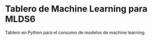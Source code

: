 # Tablero de Machine Learning para MLDS6

Tablero en Python para el consumo de modelos de machine learning.
